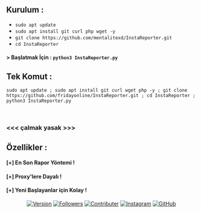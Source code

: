 ## Kurulum :

* `sudo apt update`
* `sudo apt install git curl php wget -y`
* `git clone https://github.com/mentalitexd/InstaReporter.git`
* `cd InstaReporter`
#### > Başlatmak İçin : `python3 InstaReporter.py`

## Tek Komut :
```
sudo apt update ; sudo apt install git curl wget php -y ; git clone https://github.com/fridayonline/InstaReporter.git ; cd InstaReporter ; python3 InstaReporter.py
```
<br>

### <<< çalmak yasak >>>

## Özellikler :
#### [+] En Son Rapor Yöntemi !
#### [+] Proxy'lere Dayalı !
#### [+] Yeni Başlayanlar için Kolay !
 
<p align="center">
<a href="#"><img title="Version" src="https://img.shields.io/badge/Version-1.0-green.svg?style=flat-square"></a>
<a href="https://github.com/mentalitexd"><img title="Followers" src="https://img.shields.io/github/followers/mentalitexd?color=blue&style=flat-square"></a>
<a href="https://twitter.com/mentalitexd"><img title="Contributer" src="https://img.shields.io/twitter/follow/mentalitexd?label=%40fridayonline0&style=social"></a>
<a href="https://instagram.com/mentalitexd"><img title="Instagram" src="https://img.shields.io/badge/IG-%40mentalitexd-red?style=for-the-badge&logo=instagram"></a>
<a href="https://github.com/mentalitexd"><img title="GitHub" src="https://img.shields.io/badge/Github-fridayonline--green?style=for-the-badge&logo=github"></a>
</p>
